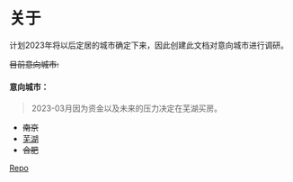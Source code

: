 # 关于

计划2023年将以后定居的城市确定下来，因此创建此文档对意向城市进行调研。


~~目前意向城市:~~
#### 意向城市：
> 2023-03月因为资金以及未来的压力决定在芜湖买房。
- ~~南京~~
- [芜湖](https://house.svenshen.com/wuhu/about.html)
- ~~合肥~~

[Repo](https://github.com/sven0219/house-guide)
